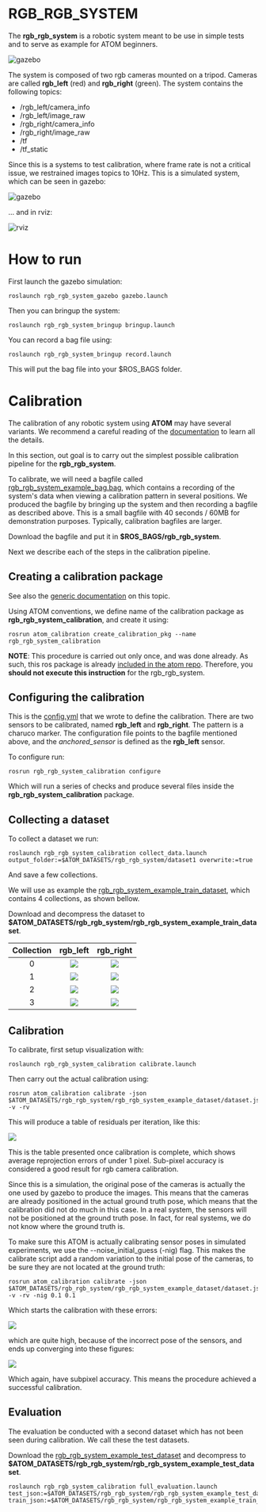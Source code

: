 # RGB_RGB_SYSTEM

The **rgb_rgb_system** is a robotic system meant to be use in simple tests and to serve as example for ATOM beginners.

![gazebo](docs/system.png)

The system is composed of two rgb cameras mounted on a tripod.
Cameras are called **rgb_left** (red) and **rgb_right** (green).
The system contains the following topics:

  - /rgb_left/camera_info 
  - /rgb_left/image_raw 
  - /rgb_right/camera_info
  - /rgb_right/image_raw 
  - /tf
  - /tf_static

Since this is a systems to test calibration, where frame rate is not a critical issue, we restrained images topics to 10Hz. 
This is a simulated system, which can be seen in gazebo:

![gazebo](docs/gazebo.png)

... and in rviz:

![rviz](docs/rviz.png)

# How to run

First launch the gazebo simulation:

    roslaunch rgb_rgb_system_gazebo gazebo.launch

Then you can bringup the system:

    roslaunch rgb_rgb_system_bringup bringup.launch

You can record a bag file using:

    roslaunch rgb_rgb_system_bringup record.launch

This will put the bag file into your $ROS_BAGS folder. 

# Calibration 

The calibration of any robotic system using **ATOM** may have several variants. We recommend a careful reading of the [documentation](https://lardemua.github.io/atom_documentation/) to learn all the details.

In this section, out goal is to carry out the simplest possible calibration pipeline for the **rgb_rgb_system**.

To calibrate, we will need a bagfile called [rgb_rgb_system_example_bag.bag](https://drive.google.com/file/d/1Noo3eZh72m-xRobYZywdo1wtqg7e4wGa/view?usp=sharing), which contains a recording of the system's data when viewing a calibration pattern in several positions.
We produced the bagfile by bringing up the system and then recording a bagfile as described above.
This is a small bagfile with 40 seconds / 60MB for demonstration purposes. Typically, calibration bagfiles are larger.

Download the bagfile and put it in **$ROS_BAGS/rgb_rgb_system**. 

Next we describe each of the steps in the calibration pipeline.

## Creating a calibration package

See also the [generic documentation](https://lardemua.github.io/atom_documentation/procedures/#create-a-calibration-package) on this topic.

Using ATOM conventions, we define name of the calibration package as **rgb_rgb_system_calibration**, and create it using:

    rosrun atom_calibration create_calibration_pkg --name rgb_rgb_system_calibration

**NOTE**: This procedure is carried out only once, and was done already. As such, this ros package is already [included in the atom repo](https://github.com/lardemua/atom/tree/miguelriemoliveira/issue629/atom_examples/rgb_rgb_system/rgb_rgb_system_calibration). Therefore, you **should not execute this instruction** for the rgb_rgb_system.


## Configuring the calibration


This is the [config.yml](https://github.com/lardemua/atom/blob/miguelriemoliveira/issue629/atom_examples/rgb_rgb_system/rgb_rgb_system_calibration/calibration/config.yml) that we wrote to define the calibration. There are two sensors to be calibrated, named **rgb_left** and **rgb_right**. The pattern is a charuco marker.
The configuration file points to the bagfile mentioned above, and the _anchored_sensor_ is defined as the **rgb_left** sensor.

To configure run:

    rosrun rgb_rgb_system_calibration configure

Which will run a series of checks and produce several files inside the **rgb_rgb_system_calibration** package.


## Collecting a dataset

To collect a dataset we run:

    roslaunch rgb_rgb_system_calibration collect_data.launch output_folder:=$ATOM_DATASETS/rgb_rgb_system/dataset1 overwrite:=true

And save a few collections. 

We will use as example the [rgb_rgb_system_example_train_dataset](https://drive.google.com/file/d/1FobBsyxtI29hDt5NlKfAg7kFdsZxrcbG/view?usp=sharing), which contains 4 collections, as shown bellow.

Download and decompress the dataset to **$ATOM_DATASETS/rgb_rgb_system/rgb_rgb_system_example_train_dataset**.

Collection |           rgb_left             |           rgb_right
:----------------:|:-------------------------:|:-------------------------:
0 | ![](docs/rgb_left_000.jpg) |  ![](docs/rgb_right_000.jpg)
1 | ![](docs/rgb_left_001.jpg) |  ![](docs/rgb_right_001.jpg)
2 | ![](docs/rgb_left_002.jpg) |  ![](docs/rgb_right_002.jpg)
3 | ![](docs/rgb_left_003.jpg) |  ![](docs/rgb_right_003.jpg)


## Calibration

To calibrate, first setup visualization with:

    roslaunch rgb_rgb_system_calibration calibrate.launch

Then carry out the actual calibration using:

    rosrun atom_calibration calibrate -json $ATOM_DATASETS/rgb_rgb_system/rgb_rgb_system_example_dataset/dataset.json -v -rv

This will produce a table of residuals per iteration, like this:

![](docs/calibration_output.png)

This is the table presented once calibration is complete, which shows average reprojection errors of under 1 pixel. Sub-pixel accuracy is considered a good result for rgb camera calibration.
 
 Since this is a simulation, the original pose of the cameras is actually the one used by gazebo to produce the images. This means that the cameras are already positioned in the actual ground truth pose, which means that the calibration did not do much in this case. In a real system, the sensors will not be positioned at the ground truth pose. In fact, for real systems, we do not know where the ground truth is.

To make sure this ATOM is actually calibrating sensor poses in simulated experiments, we use the --noise_initial_guess (-nig) flag. This makes the calibrate script add a random variation to the initial pose of the cameras, to be sure they are not located at the ground truth:

    rosrun atom_calibration calibrate -json $ATOM_DATASETS/rgb_rgb_system/rgb_rgb_system_example_dataset/dataset.json -v -rv -nig 0.1 0.1

Which starts the calibration with these errors:

![](docs/calibration_output2.png)

which are quite high, because of the incorrect pose of the sensors,  and ends up converging into these figures:

![](docs/calibration_output3.png)

Which again, have subpixel accuracy. This means the procedure achieved a successful calibration.


## Evaluation

The evaluation be conducted with a second dataset which has not been seen during calibration. We call these the test datasets. 

Download the [rgb_rgb_system_example_test_dataset](https://drive.google.com/file/d/1AvjQxncY1G0BbCZu_mgYIyefeFztsHpB/view?usp=sharing) and decompress to **$ATOM_DATASETS/rgb_rgb_system/rgb_rgb_system_example_test_dataset**.

    roslaunch rgb_rgb_system_calibration full_evaluation.launch test_json:=$ATOM_DATASETS/rgb_rgb_system/rgb_rgb_system_example_test_dataset/dataset.json train_json:=$ATOM_DATASETS/rgb_rgb_system/rgb_rgb_system_example_train_dataset/atom_calibration.json
